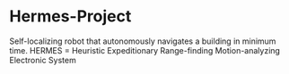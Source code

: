Hermes-Project
==============
Self-localizing robot that autonomously navigates a building in minimum time.
HERMES = Heuristic Expeditionary Range-finding Motion-analyzing Electronic System
